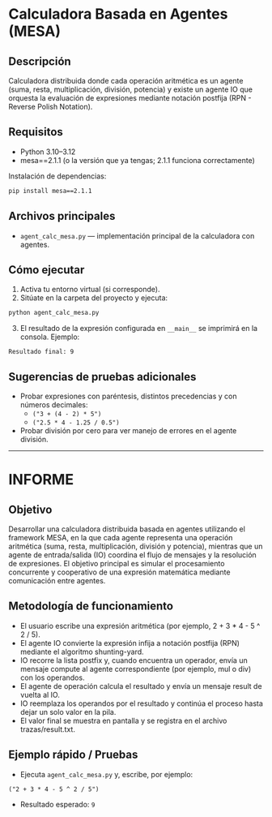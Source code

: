 # Calculadora Basada en Agentes (MESA)

## Descripción
Calculadora distribuida donde cada operación aritmética es un agente (suma, resta, multiplicación, división, potencia) y existe un agente IO que orquesta la evaluación de expresiones mediante notación postfija (RPN - Reverse Polish Notation).

## Requisitos
- Python 3.10–3.12  
- mesa==2.1.1 (o la versión que ya tengas; 2.1.1 funciona correctamente)

Instalación de dependencias:
```bash
pip install mesa==2.1.1
```

## Archivos principales
- `agent_calc_mesa.py` — implementación principal de la calculadora con agentes.  

## Cómo ejecutar
1. Activa tu entorno virtual (si corresponde).
2. Sitúate en la carpeta del proyecto y ejecuta:
```bash
python agent_calc_mesa.py
```
3. El resultado de la expresión configurada en `__main__` se imprimirá en la consola. Ejemplo:
```
Resultado final: 9
```

## Sugerencias de pruebas adicionales
- Probar expresiones con paréntesis, distintos precedencias y con números decimales:
  - `("3 + (4 - 2) * 5")`
  - `("2.5 * 4 - 1.25 / 0.5")`
- Probar división por cero para ver manejo de errores en el agente división.
---

# INFORME

## Objetivo
Desarrollar una calculadora distribuida basada en agentes utilizando el framework MESA, en la que cada agente representa una operación aritmética (suma, resta, multiplicación, división y potencia), mientras que un agente de entrada/salida (IO) coordina el flujo de mensajes y la resolución de expresiones.
El objetivo principal es simular el procesamiento concurrente y cooperativo de una expresión matemática mediante comunicación entre agentes.

## Metodología de funcionamiento
- El usuario escribe una expresión aritmética (por ejemplo, 2 + 3 * 4 - 5 ^ 2 / 5).
- El agente IO convierte la expresión infija a notación postfija (RPN) mediante el algoritmo shunting-yard.
- IO recorre la lista postfix y, cuando encuentra un operador, envía un mensaje compute al agente correspondiente (por ejemplo, mul o div) con los operandos.
- El agente de operación calcula el resultado y envía un mensaje result de vuelta al IO.
- IO reemplaza los operandos por el resultado y continúa el proceso hasta dejar un solo valor en la pila.
- El valor final se muestra en pantalla y se registra en el archivo trazas/result.txt.

## Ejemplo rápido / Pruebas
- Ejecuta `agent_calc_mesa.py` y, escribe, por ejemplo:
```
("2 + 3 * 4 - 5 ^ 2 / 5")
```
- Resultado esperado: `9`
